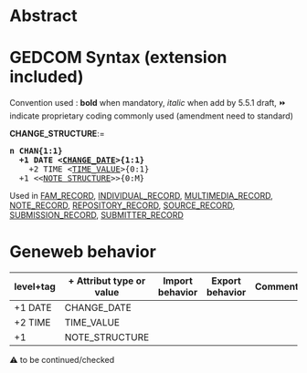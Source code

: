 ﻿# Abstract

# GEDCOM Syntax (extension included)
Convention used : **bold** when mandatory, _italic_ when add by 5.5.1 draft, &#x23E9; indicate proprietary coding commonly used (amendment need to standard)<br />

**CHANGE_STRUCTURE**:=
<pre>
<b>n CHAN{1:1}</b>
<b>  +1 DATE &lt;<a href=Ged.CHANGE_DATE>CHANGE_DATE</a>&gt;{1:1}</b>
    +2 TIME &lt;<a href=Ged.TIME_VALUE>TIME_VALUE</a>&gt;{0:1}
  +1 &lt;&lt;<a href=Ged.NOTE_STRUCTURE>NOTE_STRUCTURE</a>&gt;&gt;{0:M}
</pre>
Used in <a href=Ged.FAM_RECORD>FAM_RECORD</a>, <a href=Ged.INDIVIDUAL_RECORD>INDIVIDUAL_RECORD</a>, <a href=Ged.MULTIMEDIA_RECORD>MULTIMEDIA_RECORD</a>, <a href=Ged.NOTE_RECORD>NOTE_RECORD</a>, <a href=Ged.REPOSITORY_RECORD>REPOSITORY_RECORD</a>, <a href=Ged.SOURCE_RECORD>SOURCE_RECORD</a>, <a href=Ged.SUBMISSION_RECORD>SUBMISSION_RECORD</a>, <a href=Ged.SUBMITTER_RECORD>SUBMITTER_RECORD</a><br />

# Geneweb behavior

level+tag  | + Attribut type or value | Import behavior | Export behavior  | Comment 
---------- | ------------- | :---------------: | :-----------------:| -----------
+1 DATE | CHANGE_DATE | | |
+2 TIME | TIME_VALUE | | |
+1 | NOTE_STRUCTURE | | |

:warning: to be continued/checked

